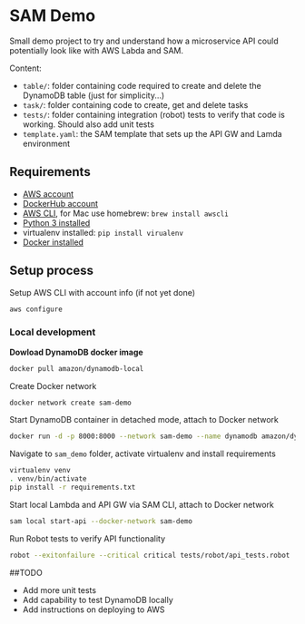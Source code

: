 # SAM Demo

Small demo project to try and understand how a microservice API could potentially look like with AWS Labda and SAM.

Content:

* ``table/``: folder containing code required to create and delete the DynamoDB table (just for simplicity...)
* ``task/``: folder containing code to create, get and delete tasks
* ``tests/``: folder containing integration (robot) tests to verify that code is working. Should also add unit tests
* ``template.yaml``: the SAM template that sets up the API GW and Lamda environment

## Requirements

* [AWS account](https://aws.amazon.com/console/)
* [DockerHub account](https://hub.docker.com/)
* [AWS CLI](https://docs.aws.amazon.com/cli/latest/userguide/cli-chap-install.html), for Mac use homebrew: ```brew install awscli```
* [Python 3 installed](https://www.python.org/downloads/)
* virtualenv installed: `pip install virualenv`
* [Docker installed](https://www.docker.com/community-edition)

## Setup process

Setup AWS CLI with account info (if not yet done)

```bash
aws configure
```

### Local development

**Dowload DynamoDB docker image**
```bash
docker pull amazon/dynamodb-local
```

Create Docker network
```bash
docker network create sam-demo
```

Start DynamoDB container in detached mode, attach to Docker network
```bash
docker run -d -p 8000:8000 --network sam-demo --name dynamodb amazon/dynamodb-local
```

Navigate to `sam_demo` folder, activate virtualenv and install requirements
```bash
virtualenv venv
. venv/bin/activate
pip install -r requirements.txt
```

Start local Lambda and API GW via SAM CLI, attach to Docker network
```bash
sam local start-api --docker-network sam-demo
```

Run Robot tests to verify API functionality
```bash
robot --exitonfailure --critical critical tests/robot/api_tests.robot
```

##TODO

* Add more unit tests
* Add capability to test DynamoDB locally
* Add instructions on deploying to AWS

